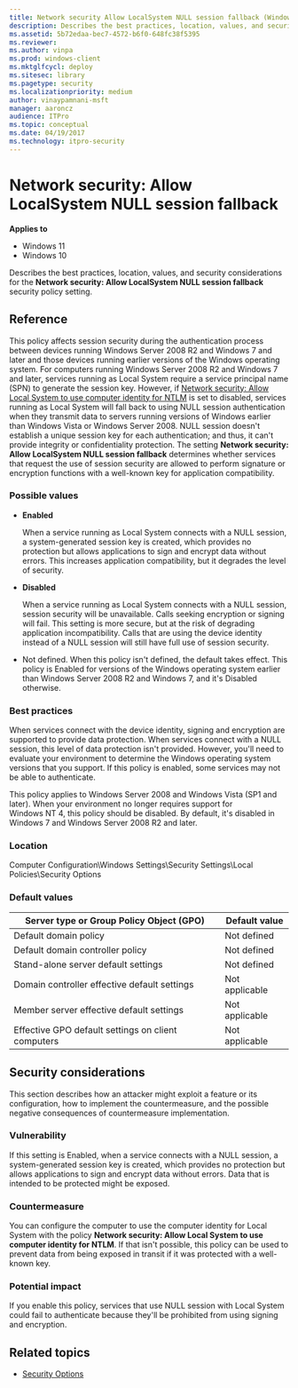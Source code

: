 ```yaml
---
title: Network security Allow LocalSystem NULL session fallback (Windows 10)
description: Describes the best practices, location, values, and security considerations for the Network security Allow LocalSystem NULL session fallback security policy setting.
ms.assetid: 5b72edaa-bec7-4572-b6f0-648fc38f5395
ms.reviewer: 
ms.author: vinpa
ms.prod: windows-client
ms.mktglfcycl: deploy
ms.sitesec: library
ms.pagetype: security
ms.localizationpriority: medium
author: vinaypamnani-msft
manager: aaroncz
audience: ITPro
ms.topic: conceptual
ms.date: 04/19/2017
ms.technology: itpro-security
---
```


# Network security: Allow LocalSystem NULL session fallback

**Applies to**
-   Windows 11
-   Windows 10

Describes the best practices, location, values, and security considerations for the **Network security: Allow LocalSystem NULL session fallback** security policy setting.

## Reference

This policy affects session security during the authentication process between devices running Windows Server 2008 R2 and Windows 7 and later and those devices running earlier versions of the Windows operating system. For computers running Windows Server 2008 R2 and Windows 7 and later, services running as Local System require a service principal name (SPN) to generate the session key. However, if [Network security: Allow Local System to use computer identity for NTLM](network-security-allow-local-system-to-use-computer-identity-for-ntlm.md) is set to disabled, services running as Local 
System will fall back to using NULL session authentication when they transmit data to servers running versions of Windows earlier than Windows Vista or Windows Server 2008. NULL session doesn't establish a unique session key for each authentication; and thus, it can't provide integrity or confidentiality protection. The setting **Network security: Allow LocalSystem NULL session fallback** determines whether services that request the use of session security are allowed to perform signature or encryption functions with a well-known key for application compatibility.

### Possible values

-   **Enabled**

    When a service running as Local System connects with a NULL session, a system-generated session key is created, which provides no protection but allows applications to sign and encrypt data without errors. This increases application compatibility, but it degrades the level of security.

-   **Disabled**

    When a service running as Local System connects with a NULL session, session security will be unavailable. Calls seeking encryption or signing will fail. This setting is more secure, but at the risk of degrading application incompatibility. Calls that are using the device identity instead of a 
    NULL session will still have full use of session security.

-   Not defined. When this policy isn't defined, the default takes effect. This policy is Enabled for versions of the Windows operating system earlier than Windows Server 2008 R2 and Windows 7, and it's Disabled otherwise.

### Best practices

When services connect with the device identity, signing and encryption are supported to provide data protection. When services connect with a NULL session, this level of data protection isn't provided. However, you'll need to evaluate your environment to determine the Windows operating system versions that you support. If this policy is enabled, some services may not be able to authenticate.

This policy applies to Windows Server 2008 and Windows Vista (SP1 and later). When your environment no longer requires support for Windows NT 4, this policy should be disabled. By default, it's disabled in Windows 7 and Windows Server 2008 R2 and later.

### Location

Computer Configuration\\Windows Settings\\Security Settings\\Local Policies\\Security Options

### Default values

| Server type or Group Policy Object (GPO) | Default value |
| - | - |
| Default domain policy| Not defined| 
| Default domain controller policy | Not defined| 
| Stand-alone server default settings | Not defined| 
| Domain controller effective default settings | Not applicable| 
| Member server effective default settings | Not applicable |
| Effective GPO default settings on client computers | Not applicable| 
 
## Security considerations

This section describes how an attacker might exploit a feature or its configuration, how to implement the countermeasure, and the possible negative consequences of countermeasure implementation.

### Vulnerability

If this setting is Enabled, when a service connects with a NULL session, a system-generated session key is created, which provides no protection but allows applications to sign and encrypt data without errors. Data that is intended to be protected might be exposed.

### Countermeasure

You can configure the computer to use the computer identity for Local System with the policy **Network security: Allow Local System to use computer identity for NTLM**. If that isn't possible, this policy can be used to prevent data from being exposed in transit if it was protected with a well-known key.

### Potential impact

If you enable this policy, services that use NULL session with Local System could fail to authenticate because they'll be prohibited from using signing and encryption.

## Related topics

- [Security Options](security-options.md)
